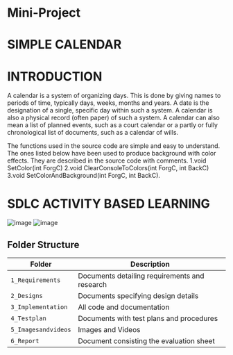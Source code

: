 # Mini-Project
# SIMPLE CALENDAR
# INTRODUCTION
 A calendar is a system of organizing days. This is done by giving names to periods of time, typically days, weeks, months and years. A date is the designation of a single, specific day within such a system. A calendar is also a physical record (often paper) of such a system. A calendar can also mean a list of planned events, such as a court calendar or a partly or fully chronological list of documents, such as a calendar of wills.

The functions used in the source code are simple and easy to understand. The ones listed below have been used to produce background with color effects. They are described in the source code with comments.
1.void SetColor(int ForgC)
2.void ClearConsoleToColors(int ForgC, int BackC)
3.void SetColorAndBackground(int ForgC, int BackC).

# SDLC ACTIVITY BASED LEARNING


   ![image](https://user-images.githubusercontent.com/85540441/124758964-bdd08500-df4c-11eb-9083-f2bf6081ee15.png)   ![image](https://user-images.githubusercontent.com/85540441/124759022-d0e35500-df4c-11eb-8065-0d00b2b07af8.png)


   
   
   
   
   
## Folder Structure
Folder             | Description
-------------------| -----------------------------------------
`1_Requirements`   | Documents detailing requirements and research
`2_Designs`         | Documents specifying design details
`3_Implementation` | All code and documentation
`4_Testplan`      | Documents with test plans and procedures
`5_Imagesandvideos`   | Images and Videos 
`6_Report`   | Document consisting the evaluation sheet                          
                          
